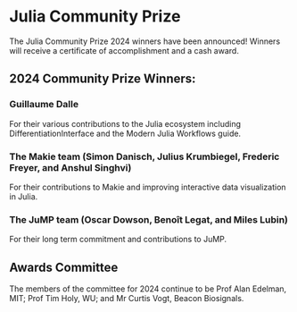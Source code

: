 # Julia Community Prize

The Julia Community Prize 2024 winners have been announced! Winners will receive a certificate of accomplishment and a cash award.

## 2024 Community Prize Winners: 

### Guillaume Dalle 
For their various contributions to the Julia ecosystem including DifferentiationInterface and the Modern Julia Workflows guide.

### The Makie team (Simon Danisch, Julius Krumbiegel, Frederic Freyer, and Anshul Singhvi)
For their contributions to Makie and improving interactive data visualization in Julia.

### The JuMP team (Oscar Dowson, Benoît Legat, and Miles Lubin)
For their long term commitment and contributions to JuMP.

## Awards Committee

The members of the committee for 2024 continue to be Prof Alan Edelman, MIT; Prof Tim Holy, WU; and Mr Curtis Vogt, Beacon Biosignals.

